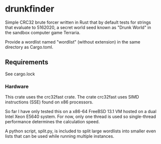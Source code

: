 # drunkfinder
Simple CRC32 brute forcer written in Rust that by default tests for strings that evaluate to 5162020, a secret world seed known as "Drunk World" in the sandbox computer game Terraria. 

Provide a wordlist named "wordlist" (without extension) in the same directory as Cargo.toml.

## Requirements
See cargo.lock

### Hardware
This crate uses the crc32fast crate. The crate crc32fast uses SIMD instructions (SSE) found on x86 processors. 

So far I have only tested this on a x86-64 FreeBSD 13.1 VM hosted on a dual Intel Xeon E5640 system. For now, only one thread is used so single-thread performance determines the calculation speed.

A python script, split.py, is included to split large wordlists into smaller even lists that can be used while running multiple instances.

